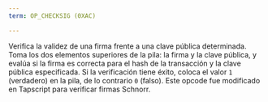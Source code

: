```yaml
---
term: OP_CHECKSIG (0XAC)

---
```

Verifica la validez de una firma frente a una clave pública determinada. Toma los dos elementos superiores de la pila: la firma y la clave pública, y evalúa si la firma es correcta para el hash de la transacción y la clave pública especificada. Si la verificación tiene éxito, coloca el valor `1` (verdadero) en la pila, de lo contrario `0` (falso). Este opcode fue modificado en Tapscript para verificar firmas Schnorr.